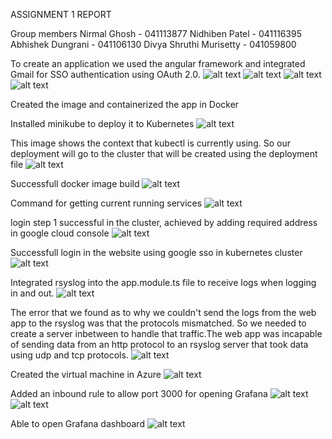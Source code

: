 ASSIGNMENT 1 REPORT

Group members
Nirmal Ghosh - 041113877
Nidhiben Patel - 041116395
Abhishek Dungrani - 041106130
Divya Shruthi Murisetty - 041059800

To create an application we used the angular framework and integrated Gmail for SSO authentication using OAuth 2.0.
![alt text](<Screenshot 2024-03-25 220928 2.png>)
![alt text](<Screenshot 2024-03-25 221001 2.png>)
![alt text](<Screenshot 2024-03-25 221025 2.png>)
![alt text](<Screenshot 2024-03-25 220750 2.png>)

Created the image and containerized the app in Docker

Installed minikube to deploy it to Kubernetes
![alt text](<image (14).png>)

This image shows the context that kubectl is currently using.
So our deployment will go to the cluster that will be created using the deployment file
![alt text](<image (15).png>)

Successfull docker image build
![alt text](<image (16).png>)

Command for getting current running services
![alt text](<image (17).png>)

login step 1 successful in the cluster, achieved by adding required address in google cloud console
![alt text](<image (18).png>)

Successfull login in the website using google sso in kubernetes cluster
![alt text](<image (19).png>)

Integrated rsyslog into the app.module.ts file to receive logs when logging in and out.
![alt text](<image (13).png>)

The error that we found as to why we couldn't send the logs from the web app to the rsyslog was that the protocols mismatched. So we needed to create a server inbetween to handle that traffic.The web app was incapable of sending data from an http protocol to an rsyslog server that took data using udp and tcp protocols.
![alt text](<image (20).png>)

Created the virtual machine in Azure
![alt text](<Screenshot (3) (1).png>)

Added an inbound rule to allow port 3000 for opening Grafana
![alt text](<Screenshot (4) (1).png>)
![alt text](<Screenshot (2) (1).png>)

Able to open Grafana dashboard
![alt text](<Screenshot (2) (1)-1.png>)